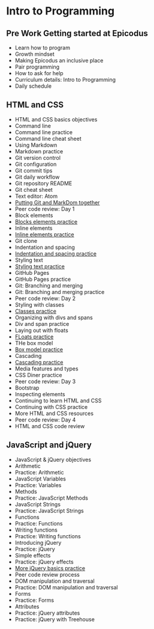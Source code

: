 # Intro to Programming
## Pre Work Getting started at Epicodus
- Learn how to program
- Growth mindset
- Making Epicodus an inclusive place
- Pair programming
- How to ask for help
- Curriculum details: Intro to Programming
- Daily schedule

## HTML and CSS
- HTML and CSS basics objectives
- Command line
- Command line practice
- Command line cheat sheet
- Using Markdown
- Markdown practice
- Git version control
- Git configuration
- Git commit tips
- Git daily workflow
- Git repository README
- Git cheat sheet
- Text editor: Atom
- [Putting Git and MarkDom together](https://github.com/SonyaMoisset/CODECAMP-Epicodus/tree/master/introToProgramming/HTMLandCSS)
- Peer code review: Day 1
- Block elements
- [Blocks elements practice](https://github.com/SonyaMoisset/CODECAMP-Epicodus/tree/master/introToProgramming/HTMLandCSS/MyFirstWebsite)
- Inline elements
- [Inline elements practice](https://github.com/SonyaMoisset/CODECAMP-Epicodus/tree/master/introToProgramming/HTMLandCSS/MyFirstWebsite)
- Git clone
- Indentation and spacing
- [Indentation and spacing practice](https://github.com/SonyaMoisset/CODECAMP-Epicodus/tree/master/introToProgramming/HTMLandCSS/cookie-recipe)
- Styling text
- [Styling text practice](https://github.com/SonyaMoisset/CODECAMP-Epicodus/tree/master/introToProgramming/HTMLandCSS/MyFirstWebsite)
- GitHub Pages
- GitHub Pages practice
- Git: Branching and merging
- Git: Branching and merging practice
- Peer code review: Day 2
- Styling with classes
- [Classes practice](https://github.com/SonyaMoisset/CODECAMP-Epicodus/tree/master/introToProgramming/HTMLandCSS/MyFirstWebsite)
- Organizing with divs and spans
- Div and span practice
- Laying out with floats
- [FLoats practice](https://github.com/SonyaMoisset/CODECAMP-Epicodus/tree/master/introToProgramming/HTMLandCSS/MyFirstWebsite)
- THe box model
- [Box model practice](https://github.com/SonyaMoisset/CODECAMP-Epicodus/tree/master/introToProgramming/HTMLandCSS/MyFirstWebsite)
- Cascading
- [Cascading practice](https://github.com/SonyaMoisset/CODECAMP-Epicodus/tree/master/introToProgramming/HTMLandCSS/MyFirstWebsite)
- Media features and types
- CSS Diner practice
- Peer code review: Day 3
- Bootstrap
- Inspecting elements
- Continuing to learn HTML and CSS
- Continuing with CSS practice
- More HTML and CSS resources
- Peer code review: Day 4
- HTML and CSS code review

## JavaScript and jQuery
- JavaScript & jQuery objectives
- Arithmetic
- Practice: Arithmetic
- JavaScript Variables
- Practice: Variables
- Methods
- Practice: JavaScript Methods
- JavaScript Strings
- Practice: JavaScript Strings
- Functions
- Practice: Functions
- Writing functions
- Practice: Writing functions
- Introducing jQuery
- Practice: jQuery
- Simple effects
- Practice: jQuery effects
- [More jQuery basics practice](https://github.com/SonyaMoisset/CODECAMP-Epicodus/tree/master/introToProgramming/JSandjQuery/flashcardSite)
- Peer code review process
- DOM manipulation and traversal
- Practice: DOM manipulation and traversal
- Forms
- Practice: Forms
- Attributes
- Practice: jQuery attributes
- Practice: jQuery with Treehouse
